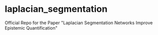 # laplacian_segmentation
Official Repo for the Paper "Laplacian Segmentation Networks Improve Epistemic Quantification"
